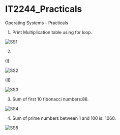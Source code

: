 # IT2244_Practicals
Operating Systems - Practicals


01) Print Multiplication table using for loop.

![SS1](https://github.com/user-attachments/assets/9ac17cd7-f1c4-4950-8af1-aed0c92e6f68)



02) 

(I)

![SS2](https://github.com/user-attachments/assets/8b48132f-0283-4a12-9694-d16f4801da7b)



(II)

![SS3](https://github.com/user-attachments/assets/8e983b3f-266b-46fd-a8a4-e6a5e20bb0a7)



03) Sum of first 10 fibonacci numbers:88.

![SS4](https://github.com/user-attachments/assets/5cbdab93-b273-4868-91db-089a45b0ee59)



04) Sum of prime numbers between 1 and 100 is: 1060.

![SS5](https://github.com/user-attachments/assets/d977710f-7a80-49f4-b337-1a77529e019d)


